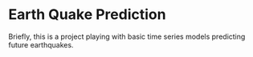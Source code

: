 # Earth Quake Prediction
Briefly, this is a project playing with basic time series models predicting future earthquakes. 
